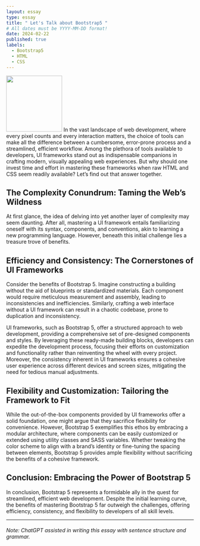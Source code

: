 ```yaml
---
layout: essay
type: essay
title: " Let's Talk about Bootstrap5 "
# All dates must be YYYY-MM-DD format!
date: 2024-02-22
published: true
labels:
  - Bootstrap5
  - HTML
  - CSS
---
```


<img width="150px" class="rounded float-start pe-4" src="../img/img/bootstrap5.png">
In the vast landscape of web development, where every pixel counts and every interaction matters, the choice of tools can make all the difference between a cumbersome, error-prone process and a streamlined, efficient workflow. Among the plethora of tools available to developers, UI frameworks stand out as indispensable companions in crafting modern, visually appealing web experiences. But why should one invest time and effort in mastering these frameworks when raw HTML and CSS seem readily available? Let’s find out that answer together.

## The Complexity Conundrum: Taming the Web’s Wildness

At first glance, the idea of delving into yet another layer of complexity may seem daunting. After all, mastering a UI framework entails familiarizing oneself with its syntax, components, and conventions, akin to learning a new programming language. However, beneath this initial challenge lies a treasure trove of benefits.


## Efficiency and Consistency: The Cornerstones of UI Frameworks

Consider the benefits of Bootstrap 5. Imagine constructing a building without the aid of blueprints or standardized materials. Each component would require meticulous measurement and assembly, leading to inconsistencies and inefficiencies. Similarly, crafting a web interface without a UI framework can result in a chaotic codebase, prone to duplication and inconsistency.

UI frameworks, such as Bootstrap 5, offer a structured approach to web development, providing a comprehensive set of pre-designed components and styles. By leveraging these ready-made building blocks, developers can expedite the development process, focusing their efforts on customization and functionality rather than reinventing the wheel with every project. Moreover, the consistency inherent in UI frameworks ensures a cohesive user experience across different devices and screen sizes, mitigating the need for tedious manual adjustments.

## Flexibility and Customization: Tailoring the Framework to Fit

While the out-of-the-box components provided by UI frameworks offer a solid foundation, one might argue that they sacrifice flexibility for convenience. However, Bootstrap 5 exemplifies this ethos by embracing a modular architecture, where components can be easily customized or extended using utility classes and SASS variables. Whether tweaking the color scheme to align with a brand’s identity or fine-tuning the spacing between elements, Bootstrap 5 provides ample flexibility without sacrificing the benefits of a cohesive framework.

## Conclusion: Embracing the Power of Bootstrap 5

In conclusion, Bootstrap 5 represents a formidable ally in the quest for streamlined, efficient web development. Despite the initial learning curve, the benefits of mastering Bootstrap 5 far outweigh the challenges, offering efficiency, consistency, and flexibility to developers of all skill levels. 



<hr>

###### Note: ChatGPT assisted in writing this essay with sentence structure and grammar.
